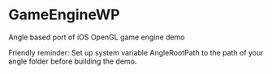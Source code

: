 # GameEngineWP
Angle based port of iOS OpenGL game engine demo

Friendly reminder:
Set up system variable AngleRootPath to the path of your angle folder before building the demo.
